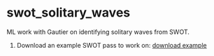 # swot_solitary_waves
ML work with Gautier on identifying solitary waves from SWOT. 

1. Download an example SWOT pass to work on: [download example](https://people.tamu.edu/~jinbo.wang/data/SWOT_L2_LR_SSH_Expert_010_372_20240207T062622_20240207T071751_PIC0_01.nc)
